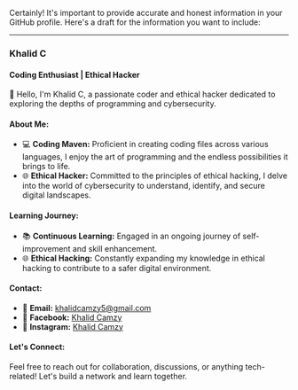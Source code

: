 Certainly! It's important to provide accurate and honest information in your GitHub profile. Here's a draft for the information you want to include:

---

### Khalid C
#### Coding Enthusiast | Ethical Hacker

👋 Hello, I'm Khalid C, a passionate coder and ethical hacker dedicated to exploring the depths of programming and cybersecurity.

#### About Me:
- 💻 **Coding Maven:** Proficient in creating coding files across various languages, I enjoy the art of programming and the endless possibilities it brings to life.
- 🌐 **Ethical Hacker:** Committed to the principles of ethical hacking, I delve into the world of cybersecurity to understand, identify, and secure digital landscapes.

#### Learning Journey:
- 📚 **Continuous Learning:** Engaged in an ongoing journey of self-improvement and skill enhancement.
- 🌐 **Ethical Hacking:** Constantly expanding my knowledge in ethical hacking to contribute to a safer digital environment.

#### Contact:
- 📧 **Email:** khalidcamzy5@gmail.com
- 📘 **Facebook:** [Khalid Camzy](https://www.facebook.com/KhalidCamzy)
- 📸 **Instagram:** [Khalid Camzy](https://www.instagram.com/KhalidCamzy)

#### Let's Connect:
Feel free to reach out for collaboration, discussions, or anything tech-related! Let's build a network and learn together.
